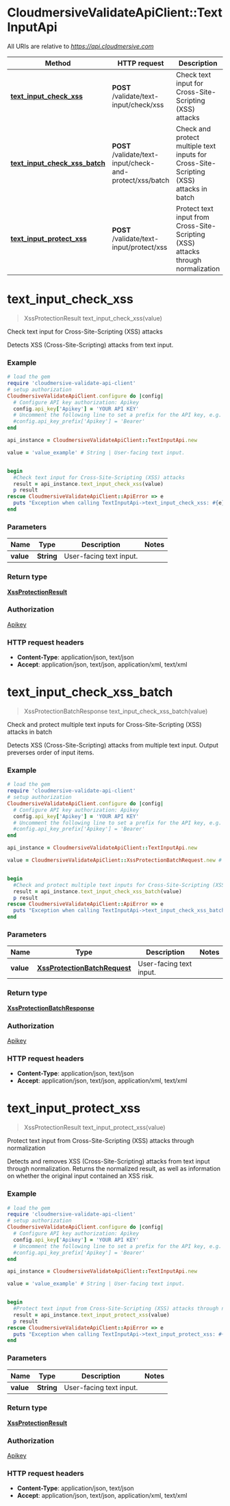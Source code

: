 # CloudmersiveValidateApiClient::TextInputApi

All URIs are relative to *https://api.cloudmersive.com*

Method | HTTP request | Description
------------- | ------------- | -------------
[**text_input_check_xss**](TextInputApi.md#text_input_check_xss) | **POST** /validate/text-input/check/xss | Check text input for Cross-Site-Scripting (XSS) attacks
[**text_input_check_xss_batch**](TextInputApi.md#text_input_check_xss_batch) | **POST** /validate/text-input/check-and-protect/xss/batch | Check and protect multiple text inputs for Cross-Site-Scripting (XSS) attacks in batch
[**text_input_protect_xss**](TextInputApi.md#text_input_protect_xss) | **POST** /validate/text-input/protect/xss | Protect text input from Cross-Site-Scripting (XSS) attacks through normalization


# **text_input_check_xss**
> XssProtectionResult text_input_check_xss(value)

Check text input for Cross-Site-Scripting (XSS) attacks

Detects XSS (Cross-Site-Scripting) attacks from text input.

### Example
```ruby
# load the gem
require 'cloudmersive-validate-api-client'
# setup authorization
CloudmersiveValidateApiClient.configure do |config|
  # Configure API key authorization: Apikey
  config.api_key['Apikey'] = 'YOUR API KEY'
  # Uncomment the following line to set a prefix for the API key, e.g. 'Bearer' (defaults to nil)
  #config.api_key_prefix['Apikey'] = 'Bearer'
end

api_instance = CloudmersiveValidateApiClient::TextInputApi.new

value = 'value_example' # String | User-facing text input.


begin
  #Check text input for Cross-Site-Scripting (XSS) attacks
  result = api_instance.text_input_check_xss(value)
  p result
rescue CloudmersiveValidateApiClient::ApiError => e
  puts "Exception when calling TextInputApi->text_input_check_xss: #{e}"
end
```

### Parameters

Name | Type | Description  | Notes
------------- | ------------- | ------------- | -------------
 **value** | **String**| User-facing text input. | 

### Return type

[**XssProtectionResult**](XssProtectionResult.md)

### Authorization

[Apikey](../README.md#Apikey)

### HTTP request headers

 - **Content-Type**: application/json, text/json
 - **Accept**: application/json, text/json, application/xml, text/xml



# **text_input_check_xss_batch**
> XssProtectionBatchResponse text_input_check_xss_batch(value)

Check and protect multiple text inputs for Cross-Site-Scripting (XSS) attacks in batch

Detects XSS (Cross-Site-Scripting) attacks from multiple text input.  Output preverses order of input items.

### Example
```ruby
# load the gem
require 'cloudmersive-validate-api-client'
# setup authorization
CloudmersiveValidateApiClient.configure do |config|
  # Configure API key authorization: Apikey
  config.api_key['Apikey'] = 'YOUR API KEY'
  # Uncomment the following line to set a prefix for the API key, e.g. 'Bearer' (defaults to nil)
  #config.api_key_prefix['Apikey'] = 'Bearer'
end

api_instance = CloudmersiveValidateApiClient::TextInputApi.new

value = CloudmersiveValidateApiClient::XssProtectionBatchRequest.new # XssProtectionBatchRequest | User-facing text input.


begin
  #Check and protect multiple text inputs for Cross-Site-Scripting (XSS) attacks in batch
  result = api_instance.text_input_check_xss_batch(value)
  p result
rescue CloudmersiveValidateApiClient::ApiError => e
  puts "Exception when calling TextInputApi->text_input_check_xss_batch: #{e}"
end
```

### Parameters

Name | Type | Description  | Notes
------------- | ------------- | ------------- | -------------
 **value** | [**XssProtectionBatchRequest**](XssProtectionBatchRequest.md)| User-facing text input. | 

### Return type

[**XssProtectionBatchResponse**](XssProtectionBatchResponse.md)

### Authorization

[Apikey](../README.md#Apikey)

### HTTP request headers

 - **Content-Type**: application/json, text/json
 - **Accept**: application/json, text/json, application/xml, text/xml



# **text_input_protect_xss**
> XssProtectionResult text_input_protect_xss(value)

Protect text input from Cross-Site-Scripting (XSS) attacks through normalization

Detects and removes XSS (Cross-Site-Scripting) attacks from text input through normalization.  Returns the normalized result, as well as information on whether the original input contained an XSS risk.

### Example
```ruby
# load the gem
require 'cloudmersive-validate-api-client'
# setup authorization
CloudmersiveValidateApiClient.configure do |config|
  # Configure API key authorization: Apikey
  config.api_key['Apikey'] = 'YOUR API KEY'
  # Uncomment the following line to set a prefix for the API key, e.g. 'Bearer' (defaults to nil)
  #config.api_key_prefix['Apikey'] = 'Bearer'
end

api_instance = CloudmersiveValidateApiClient::TextInputApi.new

value = 'value_example' # String | User-facing text input.


begin
  #Protect text input from Cross-Site-Scripting (XSS) attacks through normalization
  result = api_instance.text_input_protect_xss(value)
  p result
rescue CloudmersiveValidateApiClient::ApiError => e
  puts "Exception when calling TextInputApi->text_input_protect_xss: #{e}"
end
```

### Parameters

Name | Type | Description  | Notes
------------- | ------------- | ------------- | -------------
 **value** | **String**| User-facing text input. | 

### Return type

[**XssProtectionResult**](XssProtectionResult.md)

### Authorization

[Apikey](../README.md#Apikey)

### HTTP request headers

 - **Content-Type**: application/json, text/json
 - **Accept**: application/json, text/json, application/xml, text/xml



